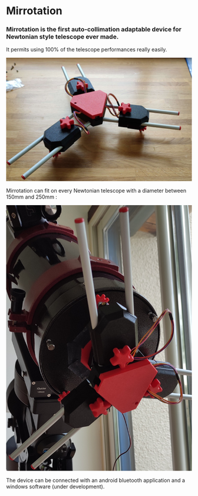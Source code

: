 # Mirrotation
### Mirrotation is the first auto-collimation adaptable device for Newtonian style telescope ever made. 
It permits using 100% of the telescope performances really easily.

![image](https://github.com/Agenax/Mirrotation/blob/21b14f061d8197b1365d4b7c5a7ff812aed6364b/other/image.png)

Mirrotation can fit on every Newtonian telescope with a diameter between 150mm and 250mm :

![imageUNC150](https://github.com/Agenax/Mirrotation/blob/2cb59c60d7bed53c92f4893f82152c6e12080e99/other/IMG_20220515_183535%20(2).jpg)

The device can be connected with an android bluetooth application and a windows software (under development).
